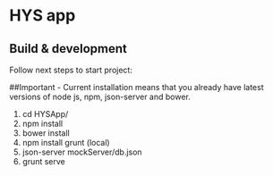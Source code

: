 # HYS app

## Build & development

Follow next steps to start project:

##Important - Current installation means that you already have latest versions of node js, npm, json-server and bower.

1) cd HYSApp/
2) npm install
3) bower install
4) npm install grunt (local)
5) json-server mockServer/db.json
6) grunt serve